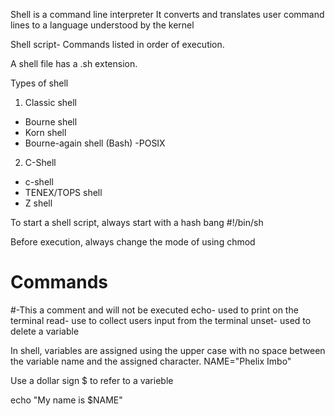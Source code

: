 Shell is a command line interpreter
It converts and translates user command lines to a language understood by the kernel

Shell script- Commands listed in order of execution.

A shell file has a .sh extension.

Types of shell

1. Classic shell
- Bourne shell
- Korn shell
- Bourne-again shell (Bash)
-POSIX

2. C-Shell
- c-shell
- TENEX/TOPS shell
- Z shell

To start a shell script, always start with a hash bang #!/bin/sh

Before execution, always change the mode of using chmod

# Commands

#-This a comment and will not be executed
echo- used to print on the terminal
read- use to collect users input from the terminal
unset- used to delete a variable

In shell, variables are assigned using the upper case with no space between the variable name and the assigned character.
NAME="Phelix Imbo"

Use a dollar sign $ to refer to a varieble

echo "My name is $NAME"

